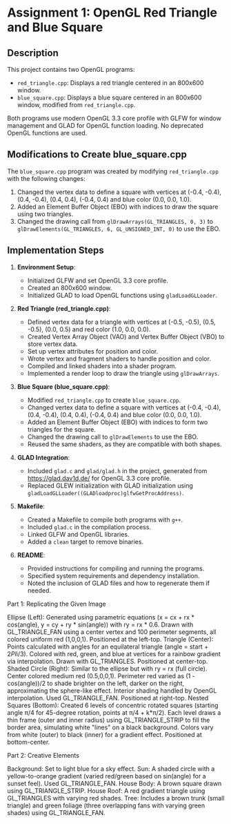 # Assignment 1: OpenGL Red Triangle and Blue Square

## Description
This project contains two OpenGL programs:
- `red_triangle.cpp`: Displays a red triangle centered in an 800x600 window.
- `blue_square.cpp`: Displays a blue square centered in an 800x600 window, modified from `red_triangle.cpp`.

Both programs use modern OpenGL 3.3 core profile with GLFW for window management and GLAD for OpenGL function loading. No deprecated OpenGL functions are used.

## Modifications to Create blue_square.cpp
The `blue_square.cpp` program was created by modifying `red_triangle.cpp` with the following changes:
1. Changed the vertex data to define a square with vertices at (-0.4, -0.4), (0.4, -0.4), (0.4, 0.4), (-0.4, 0.4) and blue color (0.0, 0.0, 1.0).
2. Added an Element Buffer Object (EBO) with indices to draw the square using two triangles.
3. Changed the drawing call from `glDrawArrays(GL_TRIANGLES, 0, 3)` to `glDrawElements(GL_TRIANGLES, 6, GL_UNSIGNED_INT, 0)` to use the EBO.

## Implementation Steps
1. **Environment Setup**:
   - Initialized GLFW and set OpenGL 3.3 core profile.
   - Created an 800x600 window.
   - Initialized GLAD to load OpenGL functions using `gladLoadGLLoader`.

2. **Red Triangle (red_triangle.cpp)**:
   - Defined vertex data for a triangle with vertices at (-0.5, -0.5), (0.5, -0.5), (0.0, 0.5) and red color (1.0, 0.0, 0.0).
   - Created Vertex Array Object (VAO) and Vertex Buffer Object (VBO) to store vertex data.
   - Set up vertex attributes for position and color.
   - Wrote vertex and fragment shaders to handle position and color.
   - Compiled and linked shaders into a shader program.
   - Implemented a render loop to draw the triangle using `glDrawArrays`.

3. **Blue Square (blue_square.cpp)**:
   - Modified `red_triangle.cpp` to create `blue_square.cpp`.
   - Changed vertex data to define a square with vertices at (-0.4, -0.4), (0.4, -0.4), (0.4, 0.4), (-0.4, 0.4) and blue color (0.0, 0.0, 1.0).
   - Added an Element Buffer Object (EBO) with indices to form two triangles for the square.
   - Changed the drawing call to `glDrawElements` to use the EBO.
   - Reused the same shaders, as they are compatible with both shapes.

4. **GLAD Integration**:
   - Included `glad.c` and `glad/glad.h` in the project, generated from https://glad.dav1d.de/ for OpenGL 3.3 core profile.
   - Replaced GLEW initialization with GLAD initialization using `gladLoadGLLoader((GLADloadproc)glfwGetProcAddress)`.

5. **Makefile**:
   - Created a Makefile to compile both programs with `g++`.
   - Included `glad.c` in the compilation process.
   - Linked GLFW and OpenGL libraries.
   - Added a `clean` target to remove binaries.

6. **README**:
   - Provided instructions for compiling and running the programs.
   - Specified system requirements and dependency installation.
   - Noted the inclusion of GLAD files and how to regenerate them if needed.

Part 1: Replicating the Given Image

Ellipse (Left): Generated using parametric equations (x = cx + rx * cos(angle), y = cy + ry * sin(angle)) with ry = rx * 0.6. Drawn with GL_TRIANGLE_FAN using a center vertex and 100 perimeter segments, all colored uniform red (1,0,0,1). Positioned at the left-top.
Triangle (Center): Points calculated with angles for an equilateral triangle (angle = start + 2*PI*i/3). Colored with red, green, and blue at vertices for a rainbow gradient via interpolation. Drawn with GL_TRIANGLES. Positioned at center-top.
Shaded Circle (Right): Similar to the ellipse but with ry = rx (full circle). Center colored medium red (0.5,0,0,1). Perimeter red varied as (1 - cos(angle))/2 to shade brighter on the left, darker on the right, approximating the sphere-like effect. Interior shading handled by OpenGL interpolation. Used GL_TRIANGLE_FAN. Positioned at right-top.
Nested Squares (Bottom): Created 6 levels of concentric rotated squares (starting angle π/4 for 45-degree rotation, points at π/4 + k*π/2). Each level draws a thin frame (outer and inner radius) using GL_TRIANGLE_STRIP to fill the border area, simulating white "lines" on a black background. Colors vary from white (outer) to black (inner) for a gradient effect. Positioned at bottom-center.

Part 2: Creative Elements

Background: Set to light blue for a sky effect.
Sun: A shaded circle with a yellow-to-orange gradient (varied red/green based on sin(angle) for a sunset feel). Used GL_TRIANGLE_FAN.
House Body: A brown square drawn using GL_TRIANGLE_STRIP.
House Roof: A red gradient triangle using GL_TRIANGLES with varying red shades.
Tree: Includes a brown trunk (small triangle) and green foliage (three overlapping fans with varying green shades) using GL_TRIANGLE_FAN.
